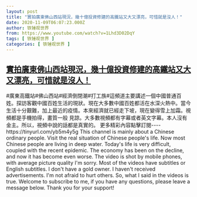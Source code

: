 ```yaml
---
layout: post
title: "實拍廣東佛山西站現況，幾十億投資修建的高鐵站又大又漂亮，可惜就是沒人！"
date: 2020-11-09T06:07:23.000Z
author: 铁锤观世界
from: https://www.youtube.com/watch?v=1Lhd3D02DqY
tags: [ 铁锤观世界 ]
categories: [ 铁锤观世界 ]
---
```

<!--1604902043000-->
[實拍廣東佛山西站現況，幾十億投資修建的高鐵站又大又漂亮，可惜就是沒人！](https://www.youtube.com/watch?v=1Lhd3D02DqY)
------

<div>
#廣東高鐵站#佛山西站#經濟倒閉潮#打工族#這頻道主要講述一個中國普通百姓。探訪客觀中國百姓生活的現狀。現在大多數中國百姓都活在水深火熱中。當今生活十分艱難，加上最近的疫情。本來經濟就已經走下坡，現在變得雪上加霜。視頻都是手機拍得，畫質一般 見諒。大多數視頻都有字幕或者英文字幕。本人沒有金主。所以，視頻中說的話都是真實的。 更多精彩內容點擊訂閱----https://tinyurl.com/yb5m4y5g This channel is mainly about a Chinese ordinary people. Visit the real situation of Chinese people's life. Now most Chinese people are living in deep water. Today's life is very difficult, coupled with the recent epidemic. The economy has been on the decline, and now it has become even worse. The video is shot by mobile phones, with average picture quality I'm sorry. Most of the videos have subtitles or English subtitles. I don't have a gold owner. I haven't received advertisements. I'm not afraid to hurt others. So, what I said in the videos is true. Welcome to subscribe to me, if you have any questions, please leave a message below. Thank you for your support!
</div>
